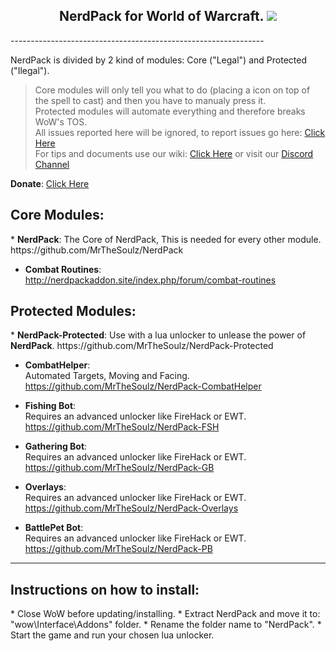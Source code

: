 <h2 align="center"><b>NerdPack for World of Warcraft.</b>  
<img src="https://dl.dropboxusercontent.com/u/101560647/NEPlogo.png"></h2>
---------------------------------------------------------------
<br/>

NerdPack is divided by 2 kind of modules: Core ("Legal") and Protected ("Ilegal").  
> Core modules will only tell you what to do (placing a icon on top of the spell to cast) and then you have to manualy press it.  
> Protected modules will automate everything and therefore breaks WoW's TOS.  
> All issues reported here will be ignored, to report issues go here: [Click Here](https://github.com/MrTheSoulz/NerdPack/issues)  
> For tips and documents use our wiki: [Click Here](https://github.com/MrTheSoulz/NerdPack/wiki) or visit our [Discord Channel](https://discord.gg/XtSZbjM)  
  
<b>Donate</b>: [Click Here](http://goo.gl/yrctPO)  

<h2>Core Modules:</h2>
* <b>NerdPack</b>:  
The Core of NerdPack, This is needed for every other module.  
https://github.com/MrTheSoulz/NerdPack

* <b>Combat Routines</b>:  
http://nerdpackaddon.site/index.php/forum/combat-routines  

<h2>Protected Modules:</h2>
* <b>NerdPack-Protected</b>:  
Use with a lua unlocker to unlease the power of <b>NerdPack</b>.  
https://github.com/MrTheSoulz/NerdPack-Protected

* <b>CombatHelper</b>:  
Automated Targets, Moving and Facing.  
https://github.com/MrTheSoulz/NerdPack-CombatHelper

* <b>Fishing Bot</b>:  
Requires an advanced unlocker like FireHack or EWT.  
https://github.com/MrTheSoulz/NerdPack-FSH

* <b>Gathering Bot</b>:  
Requires an advanced unlocker like FireHack or EWT.  
https://github.com/MrTheSoulz/NerdPack-GB

* <b>Overlays</b>:  
Requires an advanced unlocker like FireHack or EWT.  
https://github.com/MrTheSoulz/NerdPack-Overlays

* <b>BattlePet Bot</b>:  
Requires an advanced unlocker like FireHack or EWT.  
https://github.com/MrTheSoulz/NerdPack-PB
  
---------------------------------------------------------------
<h2>Instructions on how to install:</h2>
* Close WoW before updating/installing.
* Extract NerdPack and move it to: "wow\Interface\Addons" folder.
* Rename the folder name to "NerdPack".
* Start the game and run your chosen lua unlocker.
